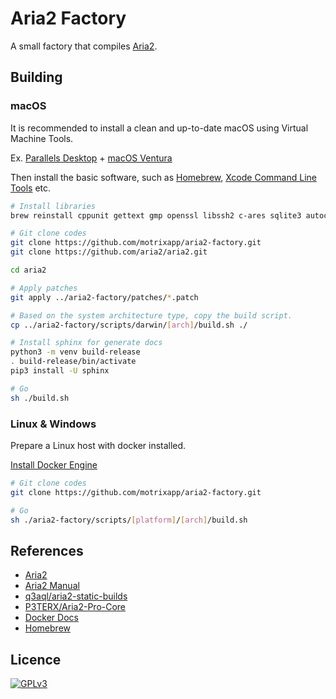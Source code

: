# Aria2 Factory
A small factory that compiles [Aria2](https://github.com/aria2/aria2).

## Building

### macOS
It is recommended to install a clean and up-to-date macOS using Virtual Machine Tools. 

Ex. [Parallels Desktop](https://www.parallels.com/) + [macOS Ventura](https://www.apple.com/macos/ventura/)

Then install the basic software, such as [Homebrew](https://brew.sh), [Xcode Command Line Tools](https://developer.apple.com/xcode/resources/) etc.

```bash
# Install libraries
brew reinstall cppunit gettext gmp openssl libssh2 c-ares sqlite3 autoconf automake pkg-config libtool --force

# Git clone codes
git clone https://github.com/motrixapp/aria2-factory.git
git clone https://github.com/aria2/aria2.git

cd aria2

# Apply patches
git apply ../aria2-factory/patches/*.patch

# Based on the system architecture type, copy the build script.
cp ../aria2-factory/scripts/darwin/[arch]/build.sh ./

# Install sphinx for generate docs
python3 -m venv build-release
. build-release/bin/activate
pip3 install -U sphinx

# Go
sh ./build.sh
```

### Linux & Windows
Prepare a Linux host with docker installed.

[Install Docker Engine](https://docs.docker.com/engine/install/)


```bash
# Git clone codes
git clone https://github.com/motrixapp/aria2-factory.git

# Go
sh ./aria2-factory/scripts/[platform]/[arch]/build.sh
```


## References
- [Aria2](https://github.com/aria2/aria2)
- [Aria2 Manual](https://aria2.github.io/manual/en/html/)
- [q3aql/aria2-static-builds](https://github.com/q3aql/aria2-static-builds)
- [P3TERX/Aria2-Pro-Core](https://github.com/P3TERX/Aria2-Pro-Core)
- [Docker Docs](https://docs.docker.com/)
- [Homebrew](https://brew.sh)


## Licence
[![GPLv3](https://www.gnu.org/graphics/gplv3-127x51.png)](https://github.com/motrixapp/aria2-factory/blob/master/LICENSE)